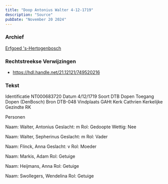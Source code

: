 ```yaml
---
title: "Doop Antonius Walter 4-12-1719"
description: "Source"
pubDate: "November 20 2024"
---
```


### Archief
[Erfgoed 's-Hertogenbosch](https://www.erfgoedshertogenbosch.nl/)

### Rechtstreekse Verwijzingen
- https://hdl.handle.net/21.12121/749520216

### Tekst
Identificatie NT000683720
Datum 4/12/1719
Soort DTB Dopen
Toegang Dopen (DenBosch)
Bron DTB-048
Vindplaats GAHt
Kerk Cathrien
Kerkelijke Gezindte RK

Personen  

Naam:  Walter, Antonius
Geslacht:  m
Rol:  Gedoopte
Wettig:  Nee

Naam:  Walter, Sepherinus
Geslacht:  m
Rol:  Vader

Naam:  Flinck, Anna
Geslacht:  v
Rol:  Moeder

Naam:  Markis, Adam
Rol:  Getuige

Naam:  Heijmans, Anna
Rol:  Getuige

Naam:  Swollegers, Wendelina
Rol:  Getuige